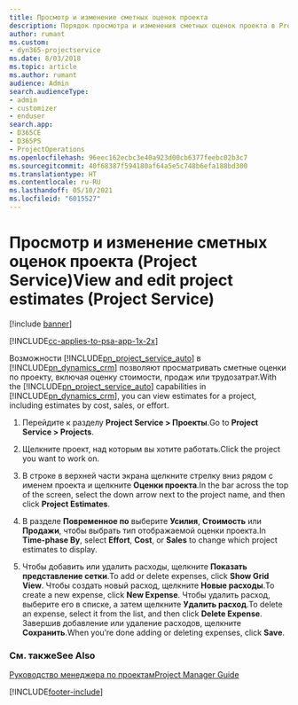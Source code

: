 ```yaml
---
title: Просмотр и изменение сметных оценок проекта
description: Порядок просмотра и изменения сметных оценок проекта в Project Service
author: rumant
ms.custom:
- dyn365-projectservice
ms.date: 8/03/2018
ms.topic: article
ms.author: rumant
audience: Admin
search.audienceType:
- admin
- customizer
- enduser
search.app:
- D365CE
- D365PS
- ProjectOperations
ms.openlocfilehash: 96eec162ecbc3e40a923d00cb6377feebc02b3c7
ms.sourcegitcommit: 40f68387f594180af64a5e5c748b6efa188bd300
ms.translationtype: HT
ms.contentlocale: ru-RU
ms.lasthandoff: 05/10/2021
ms.locfileid: "6015527"
---
```

# <a name="view-and-edit-project-estimates-project-service"></a><span data-ttu-id="55702-103">Просмотр и изменение сметных оценок проекта (Project Service)</span><span class="sxs-lookup"><span data-stu-id="55702-103">View and edit project estimates (Project Service)</span></span>

[!include [banner](../includes/psa-now-project-operations.md)]

[!INCLUDE[cc-applies-to-psa-app-1x-2x](../includes/cc-applies-to-psa-app-1x-2x.md)]

<span data-ttu-id="55702-104">Возможности [!INCLUDE[pn_project_service_auto](../includes/pn-project-service-auto.md)] в [!INCLUDE[pn_dynamics_crm](../includes/pn-dynamics-crm.md)] позволяют просматривать сметные оценки по проекту, включая оценку стоимости, продаж или трудозатрат.</span><span class="sxs-lookup"><span data-stu-id="55702-104">With the [!INCLUDE[pn_project_service_auto](../includes/pn-project-service-auto.md)] capabilities in [!INCLUDE[pn_dynamics_crm](../includes/pn-dynamics-crm.md)], you can view estimates for a project, including estimates by cost, sales, or effort.</span></span>  
  
1.  <span data-ttu-id="55702-105">Перейдите к разделу **Project Service > Проекты**.</span><span class="sxs-lookup"><span data-stu-id="55702-105">Go to **Project Service > Projects**.</span></span>  
  
2.  <span data-ttu-id="55702-106">Щелкните проект, над которым вы хотите работать.</span><span class="sxs-lookup"><span data-stu-id="55702-106">Click the project you want to work on.</span></span>  
  
3.  <span data-ttu-id="55702-107">В строке в верхней части экрана щелкните стрелку вниз рядом с именем проекта и щелкните **Оценки проекта**.</span><span class="sxs-lookup"><span data-stu-id="55702-107">In the bar across the top of the screen, select the down arrow next to the project name, and then click **Project Estimates**.</span></span>  
  
4.  <span data-ttu-id="55702-108">В разделе **Повременное по** выберите **Усилия**, **Стоимость** или **Продажи**, чтобы выбрать тип отображаемой оценки проекта.</span><span class="sxs-lookup"><span data-stu-id="55702-108">In **Time-phase By**, select **Effort**, **Cost**, or **Sales** to change which project estimates to display.</span></span>  
  
5.  <span data-ttu-id="55702-109">Чтобы добавить или удалить расходы, щелкните **Показать представление сетки**.</span><span class="sxs-lookup"><span data-stu-id="55702-109">To add or delete expenses, click **Show Grid View**.</span></span> <span data-ttu-id="55702-110">Чтобы создать новый расход, щелкните **Новые расходы**.</span><span class="sxs-lookup"><span data-stu-id="55702-110">To create a new expense, click **New Expense**.</span></span> <span data-ttu-id="55702-111">Чтобы удалить расход, выберите его в списке, а затем щелкните **Удалить расход**.</span><span class="sxs-lookup"><span data-stu-id="55702-111">To delete an expense, select it from the list, and then click **Delete Expense**.</span></span> <span data-ttu-id="55702-112">Завершив добавление или удаление расходов, щелкните **Сохранить**.</span><span class="sxs-lookup"><span data-stu-id="55702-112">When you’re done adding or deleting expenses, click **Save**.</span></span>  
  
### <a name="see-also"></a><span data-ttu-id="55702-113">См. также</span><span class="sxs-lookup"><span data-stu-id="55702-113">See Also</span></span>  
 [<span data-ttu-id="55702-114">Руководство менеджера по проектам</span><span class="sxs-lookup"><span data-stu-id="55702-114">Project Manager Guide</span></span>](../psa/project-manager-guide.md)


[!INCLUDE[footer-include](../includes/footer-banner.md)]